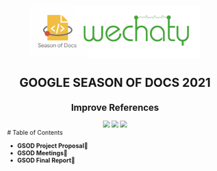 <div align="center">
<img src="assets/gsod.webp" width="400" />
<br />
    <h1><b>GOOGLE SEASON OF DOCS 2021</b></h1>
    <h2> Improve References</h2>
    <a href="https://github.com/shraddhavp/GSOD-2021-Wechaty/network/members"><img src="https://img.shields.io/github/forks/shraddhavp/GSOD-2021-Wechaty?color=f2bd42&style=flat-square" /></a>
<a href="https://github.com/shraddhavp/GSOD-2021-Wechaty/stargazers"><img src="https://img.shields.io/github/stars/shraddhavp/GSOD-2021-Wechaty?color=f2bd42&style=flat-square" /></a>
<a href="https://github.com/shraddhavp/GSOD-2021-Wechaty/blob/master/LICENSE"><img src="https://img.shields.io/github/license/shraddhavp/GSOD-2021-Wechaty?color=f2bd42&style=flat-square" /></a>
    </div>
# Table of Contents

* **GSOD Project Proposal📜**
* **GSOD Meetings🔗**
* **GSOD Final Report📰**
    
    
